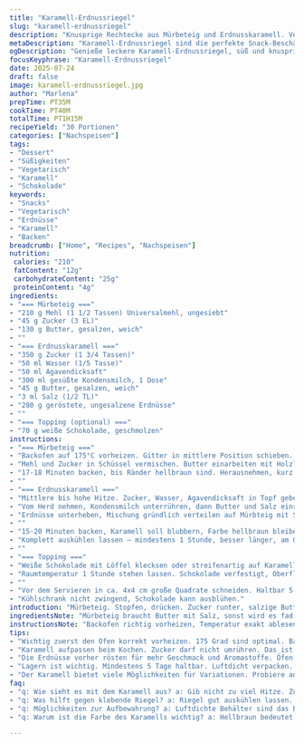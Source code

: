 ```yaml
---
title: "Karamell-Erdnussriegel"
slug: "karamell-erdnussriegel"
description: "Knusprige Rechtecke aus Mürbeteig und Erdnusskaramell. Vegetarisch, ohne Eier und Nüsse außer Erdnüsse. Mürbeteig mit weniger Zucker, Karamell mit Agavendicksaft statt Maissirup. Dunkle Schokolade durch weiße Schokolade ersetzt. Langsames Erhitzen für helles Karamell. Kühlung zur Fixierung. Ca. 30 Stück. Backzeit und Ruhe variieren leicht."
metaDescription: "Karamell-Erdnussriegel sind die perfekte Snack-Beschäftigung, knusprig und süß, alternativer Süßstoff, gefällig."
ogDescription: "Genieße leckere Karamell-Erdnussriegel, süß und knusprig, ideal für zwischendurch oder einfach zum Naschen."
focusKeyphrase: "Karamell-Erdnussriegel"
date: 2025-07-24
draft: false
image: karamell-erdnussriegel.jpg
author: "Marlena"
prepTime: PT35M
cookTime: PT40M
totalTime: PT1H15M
recipeYield: "30 Portionen"
categories: ["Nachspeisen"]
tags:
- "Dessert"
- "Süßigkeiten"
- "Vegetarisch"
- "Karamell"
- "Schokolade"
keywords:
- "Snacks"
- "Vegetarisch"
- "Erdnüsse"
- "Karamell"
- "Backen"
breadcrumb: ["Home", "Recipes", "Nachspeisen"]
nutrition: 
 calories: "210"
 fatContent: "12g"
 carbohydrateContent: "25g"
 proteinContent: "4g"
ingredients:
- "=== Mürbeteig ==="
- "210 g Mehl (1 1/2 Tassen) Universalmehl, ungesiebt"
- "45 g Zucker (3 EL)"
- "130 g Butter, gesalzen, weich"
- ""
- "=== Erdnusskaramell ==="
- "350 g Zucker (1 3/4 Tassen)"
- "50 ml Wasser (1/5 Tasse)"
- "50 ml Agavendicksaft"
- "300 ml gesüßte Kondensmilch, 1 Dose"
- "45 g Butter, gesalzen, weich"
- "3 ml Salz (1/2 TL)"
- "280 g geröstete, ungesalzene Erdnüsse"
- ""
- "=== Topping (optional) ==="
- "70 g weiße Schokolade, geschmolzen"
instructions:
- "=== Mürbeteig ==="
- "Backofen auf 175°C vorheizen. Gitter in mittlere Position schieben. Backform 43 x 30 cm leicht einfetten."
- "Mehl und Zucker in Schüssel vermischen. Butter einarbeiten mit Holzlöffel. Mit Fingern flach und gleichmäßig in Form drücken."
- "17-18 Minuten backen, bis Ränder hellbraun sind. Herausnehmen, kurz beiseitestellen."
- ""
- "=== Erdnusskaramell ==="
- "Mittlere bis hohe Hitze. Zucker, Wasser, Agavendicksaft in Topf geben. Nicht rühren! Flüssigkeit kocht, Zucker löst sich langsam, dann karamellisiert hell."
- "Vom Herd nehmen, Kondensmilch unterrühren, dann Butter und Salz einrühren. Achtung, spritzt."
- "Erdnüsse unterheben, Mischung gründlich verteilen auf Mürbteig mit Spatel."
- ""
- "15-20 Minuten backen, Karamell soll blubbern, Farbe hellbraun bleiben."
- "Komplett auskühlen lassen – mindestens 1 Stunde, besser länger, am Gitter."
- ""
- "=== Topping ==="
- "Weiße Schokolade mit Löffel klecksen oder streifenartig auf Karamell träufeln."
- "Raumtemperatur 1 Stunde stehen lassen. Schokolade verfestigt, Oberfläche fest."
- ""
- "Vor dem Servieren in ca. 4x4 cm große Quadrate schneiden. Haltbar 5-7 Tage, luftdicht lagern, Zimmertemperatur."
- "Kühlschrank nicht zwingend, Schokolade kann ausblühen."
introduction: "Mürbeteig. Stopfen, drücken. Zucker runter, salzige Butter rein, weniger süß. Karamell kippt durch Agavendicksaft, nicht Maissirup. Kondensmilch dick und süß. Nüsse rösten, dann karamellisieren. Langsam kochen, nicht umrühren, sonst Zucker klumpt oder wird hart. Temperatur passt nur so. Schokolade statt dunkel weiße Variante, für andere Geschmacksrichtung. Schneiden, wenn kalt und stabil. Nicht kleben oben oder bottom. Ein bisschen Knusper, aber kein Zahnbruch. Einfach backen, keine extra Geräte. Länger abkühlen, sonst rutscht. Versiegeln kleine Box für später. Ein guter Snack, herzhaft und süß zugleich. Zutaten Austausch bringt Überraschung, macht neugierig, wie anders es schmeckt."
ingredientsNote: "Mürbeteig braucht Butter mit Salz, sonst wird es fad. Weniger Zucker als klassisch, damit Karamell mehr tragen kann. Agavendicksaft als alternativer Süßstoff, empfohlen für weichere Konsistenz im Karamell, besser als Maissirup, der oft zu klebrig wird. Kondensmilch sorgt für cremige Basis, löst Zuckerkrusten auf. Erdnüsse wurden von geröstet ohne Salz gewählt, damit Karamell salzig und süß balanciert ist. Weiße Schokolade statt dunkler, milder Geschmack, passt zum Karamell. Wichtig: Butter weich machen, erleichtert das Einarbeiten in den Teig. Mehl nicht zu stark sieben, kleine Klümpchen schaden nicht, sorgen für rustikalen Biss. Weniger ist mehr bei Zucker im Teig, sonst wird es zu süß insgesamt."
instructionsNote: "Backofen richtig vorheizen, Temperatur exakt ablesen. Mürbeteig wird mit Hand verteilt, kein Verwirbeln, sonst zu hart. Besser pressen, gleichmäßig, aber nicht zu dünn. Karamelecken genau beobachten; Zucker darf nicht zu dunkel werden, sonst bitter. Rühren im Karamell nur außer Herd, sonst Kristalle. Kondensmilch zügig einrühren, sonst schmiert karamellige Masse. Nüsse schnell einmischen, halten Knusperstruktur. Karamellmasse zügig verteilen, bevor sie zu dick wird, sonst klebt. Zweite Portion im Ofen braucht weniger Zeit als Teig. Komplett abkühlen, sonst schneiden klebt. Schokolade klecksen, nicht ziehen, ergibt rustikale Optik. 1 Stunde Zeit für Setzen geben, sonst schmieren Riegel. Lagern ohne Luft, damit keine Feuchtigkeit rein, sonst wird es matschig."
tips:
- "Wichtig zuerst den Ofen korrekt vorheizen. 175 Grad sind optimal. Backform gut einfetten. Andernfalls kleben die Riegel. Mürbeteig wird mit kalter Butter oft schwierig. Daher weich, aber nicht zu warm in den Teig einarbeiten."
- "Karamell aufpassen beim Kochen. Zucker darf nicht umrühren. Das ist ein großer Fehler. Mit Wasser und Agavendicksaft verrühren. Beobachte das Kochen genau. Blubbert es zu stark, kann es verbrennen. Untypisch aber wichtig."
- "Die Erdnüsse vorher rösten für mehr Geschmack und Aromastoffe. Öfen sind nicht gleich, also unter 180 Grad rösten, dann auskühlen lassen. Vor dem Karamell einmischen. Nicht zu lange warten, sonst wird alles zäh."
- "Lagern ist wichtig. Mindestens 5 Tage haltbar. Luftdicht verpacken. Aber nicht im Kühlschrank. Schokolade kann ausblühen. Mache kleine Portionen für den Monat oder Freunde. Ein Snack der gekommen ist, um zu bleiben."
- "Der Karamell bietet viele Möglichkeiten für Variationen. Probiere andere Nüsse oder Trockenfrüchte. Doch achte auf das Verhältnis. Zu viele Zutaten machen alles weich. Schokolade austauschen auch empfehlenswert für andere Aromen."
faq:
- "q: Wie sieht es mit dem Karamell aus? a: Gib nicht zu viel Hitze. Zucker löst sich langsam. Nicht rühren, das Zucker kann klumpen. Bei zu hoher Temperatur wird der Karamell bitter."
- "q: Was hilft gegen klebende Riegel? a: Riegel gut auskühlen lassen. Am besten 1 Stunde. Wenn sie kühl sind, leicht schneiden. Falls sie kleben, versuche mit einem scharfen Messer. Einschnitt isst"
- "q: Möglichkeiten zur Aufbewahrung? a: Luftdichte Behälter sind das Beste. Kühl und trocken. Nicht einfach so lassen. Auch nicht im Kühlschrank. Ohne Luft bleibt der Riegel knackig."
- "q: Warum ist die Farbe des Karamells wichtig? a: Hellbraun bedeutet, dass es optimal gekocht wurde. Dunkel ist zu bitter. Farbgebung zeigt den Garprozess. Das Karamell muss blubbern und sichtbar klar bleiben."

---
```

